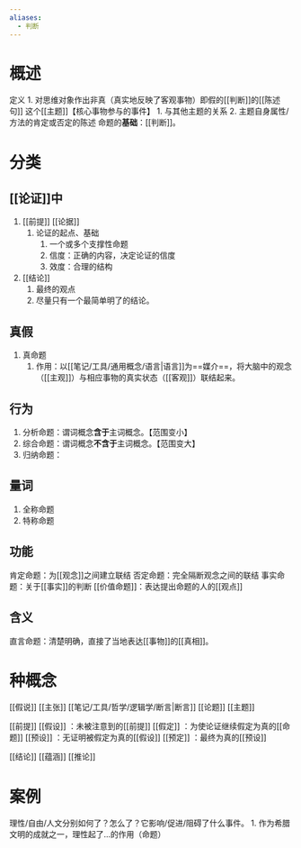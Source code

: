 ```yaml
---
aliases:
  - 判断
---
```

# 概述
定义
	1. 对思维对象作出非真（真实地反映了客观事物）即假的[[判断]]的[[陈述句]] 
这个[[主题]]【核心事物参与的事件】
	1. 与其他主题的关系
	2. 主题自身属性/方法的肯定或否定的陈述
命题的**基础**：[[判断]]。
# 分类
## [[论证]]中
1. [[前提]]  [[论据]] 
	1. 论证的起点、基础
		1. 一个或多个支撑性命题
		2. 信度：正确的内容，决定论证的信度
		3. 效度：合理的结构
2. [[结论]] 
	1. 最终的观点
	2. 尽量只有一个最简单明了的结论。
## 真假
1. 真命题
	1. 作用：以[[笔记/工具/通用概念/语言|语言]]为==媒介==，将大脑中的观念（[[主观]]）与相应事物的真实状态（[[客观]]）联结起来。
## 行为
1. 分析命题：谓词概念**含于**主词概念。【范围变小】
2. 综合命题：谓词概念**不含于**主词概念。【范围变大】
3. 归纳命题：
## 量词
1. 全称命题
2. 特称命题
## 功能
肯定命题：为[[观念]]之间建立联结
否定命题：完全隔断观念之间的联结
事实命题：关于[[事实]]的判断
[[价值命题]]：表达提出命题的人的[[观点]] 
## 含义
直言命题：清楚明确，直接了当地表达[[事物]]的[[真相]]。
# 种概念
[[假说]] 
[[主张]] 
[[笔记/工具/哲学/逻辑学/断言|断言]] 
[[论题]] 
[[主题]] 

[[前提]] 
[[假设]] ：未被注意到的[[前提]] 
[[假定]] ：为使论证继续假定为真的[[命题]] 
[[预设]] ：无证明被假定为真的[[假设]] 
[[预定]] ：最终为真的[[预设]] 

[[结论]] 
[[蕴涵]] 
[[推论]] 
# 案例
理性/自由/人文分别如何了？怎么了？它影响/促进/阻碍了什么事件。
	1. 作为希腊文明的成就之一，理性起了...的作用（命题）
